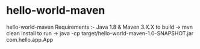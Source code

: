 # hello-world-maven
hello-world-maven
Requirements :- Java 1.8 & Maven 3.X.X
to build -> mvn clean install
to run -> java -cp target/hello-world-maven-1.0-SNAPSHOT.jar com.hello.app.App 
